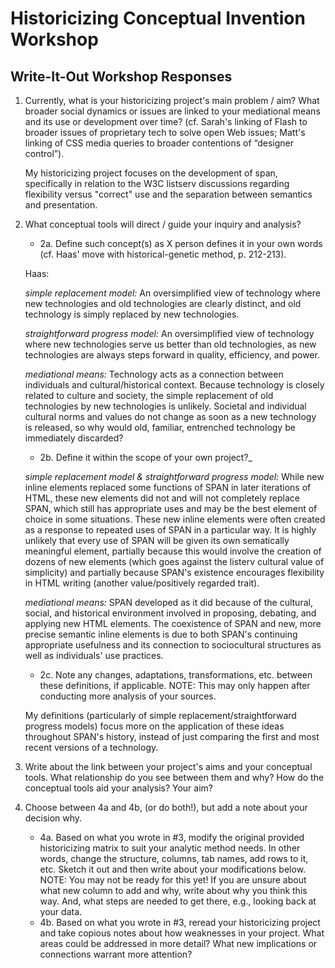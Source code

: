 # Historicizing Conceptual Invention Workshop

## Write-It-Out Workshop Responses

1. Currently, what is your historicizing project's main problem / aim? What broader social dynamics or issues are linked to your mediational means and its use or development over time? (cf. Sarah's linking of Flash to broader issues of proprietary tech to solve open Web issues; Matt's linking of CSS media queries to broader contentions of “designer control”).

	My historicizing project focuses on the development of span, specifically in relation to the W3C listserv discussions regarding flexibility versus "correct" use and the separation between semantics and presentation.

2. What conceptual tools will direct / guide your inquiry and analysis?

	- 2a. Define such concept(s) as X person defines it in your own words (cf. Haas' move with historical-genetic method, p. 212-213). 
    
    Haas:
    
    _simple replacement model:_ An oversimplified view of technology where new technologies and old technologies are clearly distinct, and old technology is simply replaced by new technologies.
    
    _straightforward progress model:_ An oversimplified view of technology where new technologies serve us better than old technologies, as new technologies are always steps forward in quality, efficiency, and power.
    
    _mediational means:_ Technology acts as a connection between individuals and cultural/historical context. Because technology is closely related to culture and society, the simple replacement of old technologies by new technologies is unlikely. Societal and individual cultural norms and values do not change as soon as a new technology is released, so why would old, familiar, entrenched technology be immediately discarded?
	- 2b. Define it within the scope of your own project?_ 
    
    _simple replacement model & straightforward progress model:_ While new inline elements replaced some functions of SPAN in later iterations of HTML, these new elements did not and will not completely replace SPAN, which still has appropriate uses and may be the best element of choice in some situations. These new inline elements were often created as a response to repeated uses of SPAN in a particular way. It is highly unlikely that every use of SPAN will be given its own sematically meaningful element, partially because this would involve the creation of dozens of new elements (which goes against the listerv cultural value of simplicity) and partially because SPAN's existence encourages flexibility in HTML writing (another value/positively regarded trait).
    
    _mediational means:_ SPAN developed as it did because of the cultural, social, and historical environment involved in proposing, debating, and applying new HTML elements. The coexistence of SPAN and new, more precise semantic inline elements is due to both SPAN's continuing appropriate usefulness and its connection to sociocultural structures as well as individuals' use practices.
    
	- 2c. Note any changes, adaptations, transformations, etc. between these definitions, if applicable. NOTE: This may only happen after conducting more analysis of your sources.
    
    My definitions (particularly of simple replacement/straightforward progress models) focus more on the application of these ideas throughout SPAN's history, instead of just comparing the first and most recent versions of a technology. 

3. Write about the link between your project's aims and your conceptual tools. What relationship do you see between them and why? How do the conceptual tools aid your analysis? Your aim?

4. Choose between 4a and 4b, (or do both!), but add a note about your decision why.
	- 4a. Based on what you wrote in #3, modify the original provided historicizing matrix to suit your analytic method needs. In other words, change the structure, columns, tab names, add rows to it, etc. Sketch it out and then write about your modifications below. NOTE: You may not be ready for this yet! If you are unsure about what new column to add and why, write about why you think this way. And, what steps are needed to get there, e.g., looking back at your data.
	- 4b. Based on what you wrote in #3, reread your historicizing project and take copious notes about how weaknesses in your project. What areas could be addressed in more detail? What new implications or connections warrant more attention?

